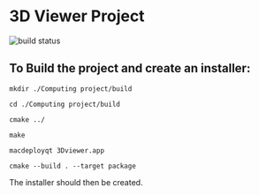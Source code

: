 # 3D Viewer Project
![build status](https://travis-ci.com/mbh1620/Computing_Project.svg?token=GqtXXcs7xDsCW7iqqCwg&branch=master)

## To Build the project and create an installer:
```
mkdir ./Computing project/build
```
```
cd ./Computing project/build
```
```
cmake ../
```
```
make 
```
```
macdeployqt 3Dviewer.app
```
```
cmake --build . --target package
```
The installer should then be created.
